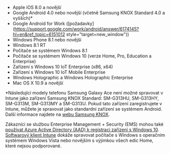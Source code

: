 
  - Apple iOS 8.0 a novější
  - Google Android 4.0 nebo novější (včetně Samsung KNOX Standard 4.0 a vyšších)*
  - Google Android for Work ([požadavky](https://support.google.com/work/android/answer/6174145?hl=en&ref_topic=6151012 style="target=new_window"))
  - Windows Phone 8.1 nebo novější
  - Windows 8.1 RT
  - Počítače se systémem Windows 8.1
  - Počítače se systémem Windows 10 (verze Home, Pro, Education a Enterprise)
  - Zařízení s Windows 10 IoT Enterprise (x86, x64)
  - Zařízení s Windows 10 IoT Mobile Enterprise
  - Windows Holographic a Windows Holographic Enterprise
  - Mac OS X 10.9 a novější

*Následující modely telefonu Samsung Galaxy Ace není možné spravovat v Intune jako zařízení Samsung KNOX Standard: SM-G313HU, SM-G313HY, SM-G313M, SM-G313MY a SM-G313U. Pokud tato zařízení zaregistrujete v Intune, můžete je spravovat jako standardní zařízení se systémem Android. Další informace najdete na [webu Samsung KNOX](https://www.samsungknox.com/en).

Zákazníci se službou Enterprise Management + Security (EMS) mohou také [používat Azure Active Directory (AAD) k registraci zařízení s Windows 10](/intune/deploy-use/set-up-windows-device-management-with-microsoft-intune#azure-active-directory-enrollment). [Softwarový klient Intune](/intune/deploy-use/manage-windows-pcs-with-microsoft-intune) dokáže spravovat počítače s Windows s operačním systémem Windows Vista nebo novějším s výjimkou všech edic Home, které nejsou podporované.  


<!--HONumber=Nov16_HO2-->


